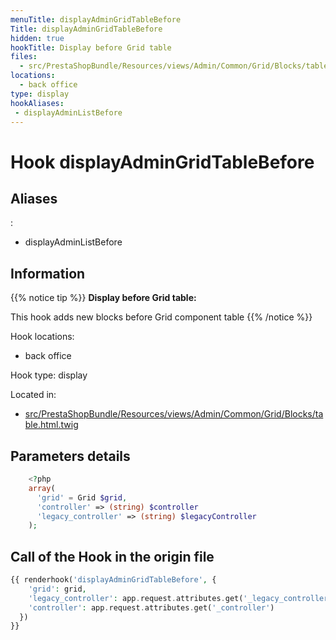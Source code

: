 ```yaml
---
menuTitle: displayAdminGridTableBefore
Title: displayAdminGridTableBefore
hidden: true
hookTitle: Display before Grid table
files:
  - src/PrestaShopBundle/Resources/views/Admin/Common/Grid/Blocks/table.html.twig
locations:
  - back office
type: display
hookAliases:
 - displayAdminListBefore
---
```


# Hook displayAdminGridTableBefore

## Aliases
: 
 - displayAdminListBefore



## Information

{{% notice tip %}}
**Display before Grid table:** 

This hook adds new blocks before Grid component table
{{% /notice %}}

Hook locations: 
  - back office

Hook type: display

Located in: 
  - [src/PrestaShopBundle/Resources/views/Admin/Common/Grid/Blocks/table.html.twig](https://github.com/PrestaShop/PrestaShop/blob/8.0.x/src/PrestaShopBundle/Resources/views/Admin/Common/Grid/Blocks/table.html.twig)

## Parameters details

```php
    <?php
    array(
      'grid' = Grid $grid,
      'controller' => (string) $controller
      'legacy_controller' => (string) $legacyController
    );
```

## Call of the Hook in the origin file

```php
{{ renderhook('displayAdminGridTableBefore', {
    'grid': grid,
    'legacy_controller': app.request.attributes.get('_legacy_controller'),
    'controller': app.request.attributes.get('_controller')
  })
}}
```